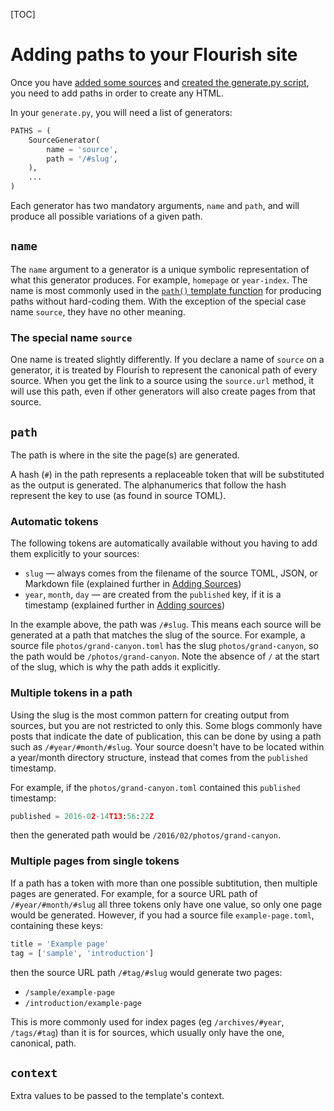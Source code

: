 [TOC]

# Adding paths to your Flourish site

Once you have [added some sources](/adding-sources/) and [created the
generate.py script](/generating-output/), you need to add paths in order
to create any HTML.

In your `generate.py`, you will need a list of generators:

```python
PATHS = (
    SourceGenerator(
        name = 'source',
        path = '/#slug',
    ),
    ...
)
```

Each generator has two mandatory arguments, `name` and `path`, and will
produce all possible variations of a given path.


## `name`

The `name` argument to a generator is a unique symbolic representation of
what this generator produces. For example, `homepage` or `year-index`. 
The name is most commonly used in the
[`path()` template function](/template-functions/#resolving-paths)
for producing paths without hard-coding them. With the exception of the
special case name `source`, they have no other meaning.

### The special name `source`

One name is treated slightly differently. If you declare a name of `source`
on a generator, it is treated by Flourish to represent the canonical path
of every source. When you get the link to a source using the `source.url`
method, it will use this path, even if other generators will also create
pages from that source.


## `path`

The path is where in the site the page(s) are generated.

A hash (`#`) in the path represents a replaceable token that will be
substituted as the output is generated. The alphanumerics that follow the hash
represent the key to use (as found in source TOML).

### Automatic tokens

The following tokens are automatically available without you having to add
them explicitly to your sources:

  * `slug` — always comes from the filename of the source TOML, JSON, or
    Markdown file (explained further in 
    [Adding Sources](/adding-sources/#the-slug))
  * `year`, `month`, `day` — are created from the `published` key, if it
    is a timestamp (explained further in [Adding sources](/adding-sources/))

In the example above, the path was `/#slug`. This means each source will be
generated at a path that matches the slug of the source. For example, a source
file `photos/grand-canyon.toml` has the slug `photos/grand-canyon`, so the
path would be `/photos/grand-canyon`. Note the absence of `/` at the start of
the slug, which is why the path adds it explicitly.

### Multiple tokens in a path

Using the slug is the most common pattern for creating output from sources,
but you are not restricted to only this. Some blogs commonly have posts that
indicate the date of publication, this can be done by using a path such as
`/#year/#month/#slug`. Your source doesn't have to be located within a
year/month directory structure, instead that comes from the `published`
timestamp.

For example, if the `photos/grand-canyon.toml` contained this `published`
timestamp:

```python
published = 2016-02-14T13:56:22Z
```

then the generated path would be `/2016/02/photos/grand-canyon`.

### Multiple pages from single tokens

If a path has a token with more than one possible subtitution, then multiple
pages are generated. For example, for a source URL path of
`/#year/#month/#slug` all three tokens only have one value, so only one page
would be generated. However, if you had a source file `example-page.toml`,
containing these keys:

```python
title = 'Example page'
tag = ['sample', 'introduction']
```

then the source URL path `/#tag/#slug` would generate two pages:

  * `/sample/example-page`
  * `/introduction/example-page`

This is more commonly used for index pages (eg `/archives/#year`,
`/tags/#tag`) than it is for sources, which usually only have the one,
canonical, path.


## `context`

Extra values to be passed to the template's context.
